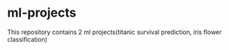 # ml-projects
This repository contains 2 ml projects(titanic survival prediction, iris flower classification)
